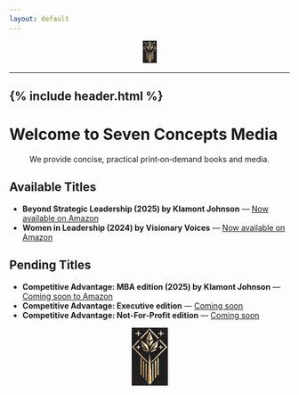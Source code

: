 ```yaml
---
layout: default
---
```

<p align="center">
  <img src="/DBA Seven Concepts Media LOGO.jpg" alt="DBA Seven Concepts Media LOGO" width="25">
</p>

---
{% include header.html %}
---

<h1 class="welcome-title">Welcome to Seven Concepts Media</h1>

<p align="center">
       We provide concise, practical print‑on‑demand books and media.
</p>

## Available Titles

- **Beyond Strategic Leadership (2025) by Klamont Johnson** — [Now available on Amazon](https://www.amazon.com/Beyond-Strategic-Leadership-Advantages-Innovation/dp/B0F48HYRR1/ref=sr_1_1?crid=2S8CURBIWIB0B&dib=eyJ2IjoiMSJ9.EpV-RCUAdnSUBbREaj1ayQ.Rse5N-MNU91_Ru0Myt9TsfrcDNcOin7t3Z86RLGgraM&dib_tag=se&keywords=beyond+strategic+leadership+by+klamont+johnson&qid=1745295446&sprefix=Beyond+Strategic+leadersh%2Caps%2C109&sr=8-1)
- **Women in Leadership (2024) by Visionary Voices** — [Now available on Amazon](https://www.amazon.com/Women-Leadership-Must-Have-Empowerment-Confidence-ebook/dp/B0DM2HVBP6/ref=sr_1_1?crid=2H7YTUFQ858QR&dib=eyJ2IjoiMSJ9.zv4afSJIg-tPKo-GQ6gSSn5pRcOksX8Ub8tUUdsrOfLQDiMVJEWzhqkWxOhZOBOoqzVKxJWFkmu6yuIwP89AwAco0isokuhA2oKQ5_I7LZM2dksXVFy4VkW_hYkSPu8SgE1aUqtARIuh2tVwrF6mHw.ZxVdHGlBRPeU-xT5ug-js3TVtmCDN0L3pg3CVGwhd-8&dib_tag=se&keywords=women+in+leadership+by+visionary+voices&qid=1745295822&sprefix=women+in+leadership+by+visionary+voices%2Caps%2C93&sr=8-1)

## Pending Titles

- **Competitive Advantage: MBA edition (2025) by Klamont Johnson** — [Coming soon to Amazon](https://)
- **Competitive Advantage: Executive edition** — [Coming soon](https://)
- **Competitive Advantage: Not-For-Profit edition** — [Coming soon](https://)


<p align="center">
  <img src="/DBA Seven Concepts Media LOGO.jpg" alt="DBA Seven Concepts Media LOGO" width="65">
</p>
